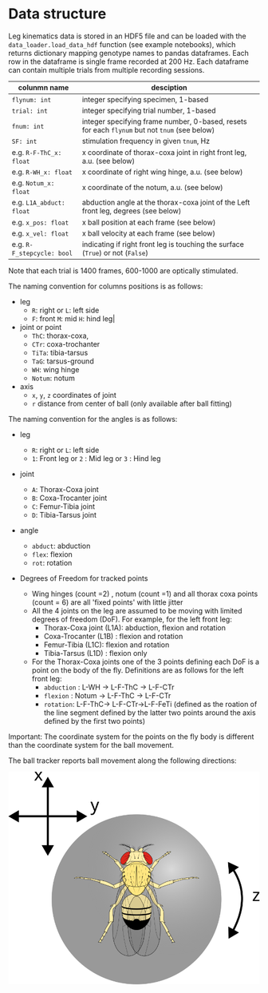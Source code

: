 # Data structure

Leg kinematics data is stored in an HDF5 file and can be loaded with the `data_loader.load_data_hdf` function (see example notebooks),
which returns dictionary mapping genotype names to pandas dataframes.
Each row in the dataframe is single frame recorded at 200 Hz.
Each dataframe can contain multiple trials from multiple recording sessions.

|colunmn name|desciption|
|---|---|
|`flynum: int`|integer specifying specimen, 1-based|
|`trial: int`|integer specifying trial number, 1-based|
|`fnum: int`|integer specifying frame number, 0-based, resets for each `flynum` but not `tnum` (see below)|
|`SF: int`|stimulation frequency in given `tnum`, Hz|
|e.g. `R-F-ThC_x: float`|x coordinate of thorax-coxa joint in right front leg, a.u. (see below)|
|e.g. `R-WH_x: float`|x coordinate of right wing hinge, a.u. (see below)|
|e.g. `Notum_x: float`|x coordinate of the notum, a.u. (see below)|
|e.g. `L1A_abduct: float` | abduction angle at the thorax-coxa joint of the Left front leg, degrees (see below) | 
|e.g. `x_pos: float` | x ball position at each frame (see below) | 
|e.g. `x_vel: float` | x ball velocity at each frame (see below) |
|e.g. `R-F_stepcycle: bool` | indicating if right front leg is touching the surface (`True`) or not (`False`)|

Note that each trial is 1400 frames, 600-1000 are optically stimulated.

The naming convention for columns positions is as follows:
- leg
    - `R`: right or `L`: left side
    - `F`: front `M`: mid `H`: hind leg|
- joint or point
    - `ThC`: thorax-coxa,
    - `CTr`: coxa-trochanter
    - `TiTa`: tibia-tarsus
    - `TaG`: tarsus-ground
    - `WH`: wing hinge
    - `Notum`: notum
- axis 
    - `x`, `y`, `z` coordinates of joint
    - `r` distance from center of ball (only available after ball fitting)

The naming convention for the angles is as follows:
- leg
    - `R`: right or `L`: left side
    - `1`: Front leg or `2` : Mid  leg or `3` : Hind leg
- joint
    - `A`: Thorax-Coxa joint
    - `B`: Coxa-Trocanter joint
    - `C`: Femur-Tibia joint
    - `D`: Tibia-Tarsus joint
- angle
    - `abduct`: abduction
    - `flex`: flexion
    - `rot`: rotation

 - Degrees of Freedom for tracked points
    - Wing hinges (count =2) , notum (count =1)  and all thorax coxa points (count = 6) are all 'fixed points' with little jitter 
    - All the 4 joints on the leg are assumed to be moving with limited degrees of freedom (DoF). For example, for the left front leg:
        - Thorax-Coxa joint (L1A): abduction, flexion and rotation
        - Coxa-Trocanter (L1B) : flexion and rotation
        - Femur-Tibia (L1C): flexion and rotation
        - Tibia-Tarsus (L1D) : flexion only
    - For the Thorax-Coxa joints one of the 3 points defining each DoF is a point on the body of the fly. Definitions are as follows for the left front leg:
        - `abduction` : L-WH -> L-F-ThC -> L-F-CTr
        - `flexion` : Notum -> L-F-ThC -> L-F-CTr
        - `rotation`: L-F-ThC-> L-F-CTr->L-F-FeTi  (defined as the roation of the line segment defined by the latter two points around the axis defined by the first two points)

Important: The coordinate system for the points on the fly body is different than the coordinate system for the ball movement.

The ball tracker reports ball movement along the following directions:

![ball_tracking](ball_tracking.svg)
